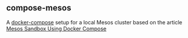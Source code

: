 compose-mesos
-------------

A [docker-compose](https://docs.docker.com/compose/yml) setup for a local Mesos cluster based on the article [Mesos Sandbox Using Docker Compose](https://spof.io/blog/2015/06/23/mesos-sandbox-using-docker-compose)
